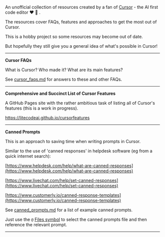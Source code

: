 
An unofficial collection of resources created by a fan of [Cursor](https://www.cursor.com) - the AI first code editor :heart: :raised_hands: .

The resources cover FAQs, features and approaches to get the most out of Cursor.    

This is a hobby project so some resources may become out of date.

But hopefully they still give you a general idea of what's possible in Cursor!  

----

**Cursor FAQs**

What is Cursor? Who made it? What are its main features?   

See [cursor_faqs.md](cursor_faqs/cursor_faqs.md) for answers to these and other FAQs.  

-----

**Comprehensive and Succinct List of Cursor Features**  

A GitHub Pages site with the rather ambitious task of listing all of Cursor's features (this is a work in progress).  

https://litecodeai.github.io/cursorfeatures

----

**Canned Prompts**  

This is an approach to saving time when writing prompts in Cursor. 

Similar to the use of 'canned responses' in helpdesk software (eg from a quick internet search):

[https://www.helpdesk.com/help/what-are-canned-responses](https://www.helpdesk.com/help/what-are-canned-responses)

[https://www.livechat.com/help/set-canned-responses](https://www.livechat.com/help/set-canned-responses)

[https://www.customerly.io/canned-response-templates](https://www.customerly.io/canned-response-templates)

See [canned_prompts.md](canned_prompts/canned_prompts.md) for a list of example canned prompts. 

Just use the `@` [Files symbol](https://docs.cursor.com/context/@-symbols/@-files) to select the canned prompts file and then reference the relevant prompt.  

----


